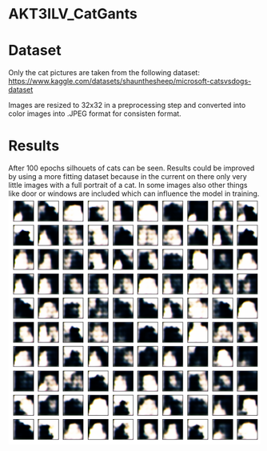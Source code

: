 # AKT3ILV_CatGants

# Dataset
Only the cat pictures are taken from the following dataset: 
https://www.kaggle.com/datasets/shaunthesheep/microsoft-catsvsdogs-dataset

Images are resized to 32x32 in a preprocessing step and converted into color images into .JPEG format for consisten format.

# Results
After 100 epochs silhouets of cats can be seen. Results could be improved by using a more fitting dataset because in the current on there only very little images with a full portrait of a cat. In some images also other things like door or windows are included which can influence the model in training.
![](result/result.png)